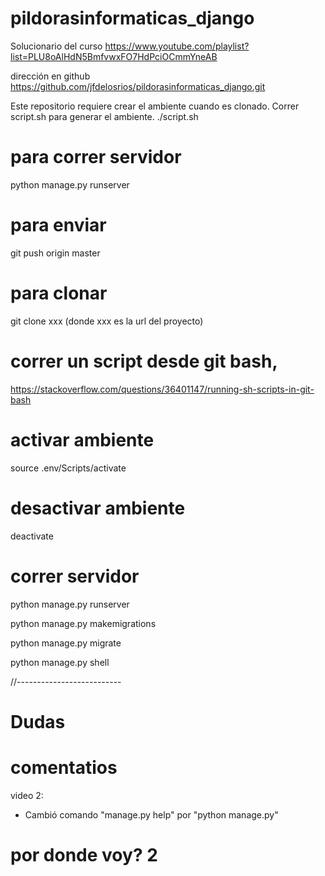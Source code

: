 # pildorasinformaticas_django
Solucionario del curso https://www.youtube.com/playlist?list=PLU8oAlHdN5BmfvwxFO7HdPciOCmmYneAB

dirección en github https://github.com/jfdelosrios/pildorasinformaticas_django.git

Este repositorio requiere crear el ambiente cuando es clonado. Correr script.sh para generar el ambiente.
./script.sh


# para correr servidor
python manage.py runserver

# para enviar
git push origin master

# para clonar
git clone xxx
(donde xxx es la url del proyecto)

# correr un script desde git bash, 
https://stackoverflow.com/questions/36401147/running-sh-scripts-in-git-bash

# activar ambiente
source .env/Scripts/activate

# desactivar ambiente
deactivate

# correr servidor
python manage.py runserver

python manage.py makemigrations

python manage.py migrate

python manage.py shell


//--------------------------

# Dudas

# comentatios

video 2:
- Cambió comando "manage.py help" por "python manage.py"


# por donde voy? 2
